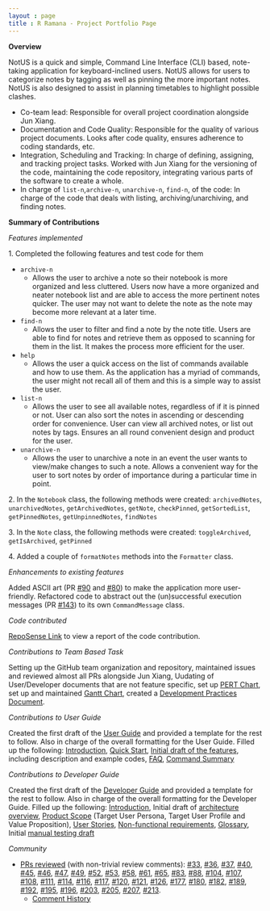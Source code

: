 ```yaml
---
layout : page
title : R Ramana - Project Portfolio Page
---
```


<!-- @@author r-ramana -->
**Overview**

NotUS is a quick and simple, Command Line Interface (CLI) based, note-taking application for keyboard-inclined users. NotUS allows for users to categorize notes by tagging as well as pinning the more important notes. NotUS is also designed to assist in planning timetables to highlight possible clashes.

- Co-team lead: Responsible for overall project coordination alongside Jun Xiang.
- Documentation and Code Quality: Responsible for the quality of various project documents. Looks after code quality, ensures adherence to coding standards, etc.
- Integration, Scheduling and Tracking: In charge of defining, assigning, and tracking project tasks. Worked with Jun Xiang for the versioning of the code, maintaining the code repository, integrating various parts of the software to create a whole.
- In charge of `list-n`,`archive-n`, `unarchive-n`, `find-n`, of the code: In charge of the code that deals with listing, archiving/unarchiving, and finding notes.

**Summary of Contributions**

*Features implemented*

1\. Completed the following features and test code for them
- `archive-n`
    - Allows the user to archive a note so their notebook is more organized and less cluttered. Users now have a more organized and neater notebook list and are able to access the more pertinent notes quicker. The user may not want to delete the note as the note may become more relevant at a later time.
- `find-n`
    - Allows the user to filter and find a note by the note title. Users are able to find for notes and retrieve them as opposed to scanning for them in the list. It makes the process more efficient for the user.
- `help`
    - Allows the user a quick access on the list of commands available and how to use them. As the application has a myriad of commands, the user might not recall all of them and this is a simple way to assist the user.      
- `list-n`
    - Allows the user to see all available notes, regardless of if it is pinned or not. User can also sort the notes in ascending or descending order for convenience. User can view all archived notes, or list out notes by tags. Ensures an all round convenient design and product for the user.
- `unarchive-n`
    - Allows the user to unarchive a note in an event the user wants to view/make changes to such a note. Allows a convenient way for the user to sort notes by order of importance during a particular time in point.

2\. In the `Notebook` class, the following methods were created: `archivedNotes`, `unarchivedNotes`, `getArchivedNotes`, `getNote`, `checkPinned`, `getSortedList`, `getPinnedNotes`, `getUnpinnedNotes`, `findNotes`

3\. In the `Note` class, the following methods were created: `toggleArchived`, `getIsArchived`, `getPinned`

4\. Added a couple of `formatNotes` methods into the `Formatter` class.

*Enhancements to existing features*

Added ASCII art (PR [#90](https://github.com/AY2021S1-CS2113-T13-1/tp/pull/90) and [#80](https://github.com/AY2021S1-CS2113-T13-1/tp/pull/80)) to make the application more user-friendly. Refactored code to abstract out the (un)successful execution messages (PR [#143](https://github.com/AY2021S1-CS2113-T13-1/tp/pull/143)) to its own `CommandMessage` class.

*Code contributed*

[RepoSense Link](https://nus-cs2113-ay2021s1.github.io/tp-dashboard/#breakdown=true&search=r-ramana&sort=groupTitle&sortWithin=title&since=2020-09-27&timeframe=commit&mergegroup=&groupSelect=groupByRepos&checkedFileTypes=docs~functional-code~test-code~other) to view a report of the code contribution.

*Contributions to Team Based Task*

Setting up the GitHub team organization and repository, maintained issues and reviewed almost all PRs alongside Jun Xiang, Uudating of User/Developer documents that are not feature specific, set up [PERT Chart](https://github.com/AY2021S1-CS2113-T13-1/tp/blob/master/docs/DevelopmentPractices.md#pert), set up and maintained [Gantt Chart](https://github.com/AY2021S1-CS2113-T13-1/tp/blob/master/docs/DevelopmentPractices.md#pert), created a [Development Practices Document](https://github.com/AY2021S1-CS2113-T13-1/tp/blob/master/docs/DevelopmentPractices.md).

*Contributions to User Guide*

Created the first draft of the [User Guide](https://github.com/AY2021S1-CS2113-T13-1/tp/blob/master/docs/UserGuide.md) and provided a template for the rest to follow. Also in charge of the overall formatting for the User Guide. Filled up the following: [Introduction](https://github.com/AY2021S1-CS2113-T13-1/tp/pull/89), [Quick Start](https://github.com/AY2021S1-CS2113-T13-1/tp/pull/89), [Initial draft of the features](https://github.com/AY2021S1-CS2113-T13-1/tp/pull/89), including description and example codes, [FAQ](https://github.com/AY2021S1-CS2113-T13-1/tp/pull/89), [Command Summary](https://github.com/AY2021S1-CS2113-T13-1/tp/pull/89)

*Contributions to Developer Guide*

Created the first draft of the [Developer Guide](https://github.com/AY2021S1-CS2113-T13-1/tp/blob/master/docs/DeveloperGuide.md) and provided a template for the rest to follow. Also in charge of the overall formatting for the Developer Guide. Filled up the following: [Introduction](https://github.com/AY2021S1-CS2113-T13-1/tp/pull/55), Initial draft of [architecture overview](https://github.com/AY2021S1-CS2113-T13-1/tp/pull/89), [Product Scope](https://github.com/AY2021S1-CS2113-T13-1/tp/pull/55) (Target User Persona, Target User Profile and Value Proposition), [User Stories](https://github.com/AY2021S1-CS2113-T13-1/tp/pull/55), [Non-functional requirements](https://github.com/AY2021S1-CS2113-T13-1/tp/pull/103), [Glossary](https://github.com/AY2021S1-CS2113-T13-1/tp/pull/103), Initial [manual testing draft](https://github.com/AY2021S1-CS2113-T13-1/tp/pull/119)

*Community*

- [PRs reviewed](https://github.com/AY2021S1-CS2113-T13-1/tp/pulls?q=is%3Apr+is%3Aclosed) (with non-trivial review comments): [#33](https://github.com/AY2021S1-CS2113-T13-1/tp/pull/33), [#36](https://github.com/AY2021S1-CS2113-T13-1/tp/pull/36), [#37](https://github.com/AY2021S1-CS2113-T13-1/tp/pull/37), [#40](https://github.com/AY2021S1-CS2113-T13-1/tp/pull/40), [#45](https://github.com/AY2021S1-CS2113-T13-1/tp/pull/45), [#46](https://github.com/AY2021S1-CS2113-T13-1/tp/pull/46), [#47](https://github.com/AY2021S1-CS2113-T13-1/tp/pull/47), [#49](https://github.com/AY2021S1-CS2113-T13-1/tp/pull/49), [#52](https://github.com/AY2021S1-CS2113-T13-1/tp/pull/52), [#53](https://github.com/AY2021S1-CS2113-T13-1/tp/pull/53), [#58](https://github.com/AY2021S1-CS2113-T13-1/tp/pull/58), [#61](https://github.com/AY2021S1-CS2113-T13-1/tp/pull/61), [#65](https://github.com/AY2021S1-CS2113-T13-1/tp/pull/65), [#83](https://github.com/AY2021S1-CS2113-T13-1/tp/pull/83), [#88](https://github.com/AY2021S1-CS2113-T13-1/tp/pull/88), [#104](https://github.com/AY2021S1-CS2113-T13-1/tp/pull/104), [#107](https://github.com/AY2021S1-CS2113-T13-1/tp/pull/107), [#108](https://github.com/AY2021S1-CS2113-T13-1/tp/pull/108), [#111](https://github.com/AY2021S1-CS2113-T13-1/tp/pull/111), [#114](https://github.com/AY2021S1-CS2113-T13-1/tp/pull/33), [#116](https://github.com/AY2021S1-CS2113-T13-1/tp/pull/33), [#117](https://github.com/AY2021S1-CS2113-T13-1/tp/pull/114), [#120](https://github.com/AY2021S1-CS2113-T13-1/tp/pull/120), [#121](https://github.com/AY2021S1-CS2113-T13-1/tp/pull/121), [#126](https://github.com/AY2021S1-CS2113-T13-1/tp/pull/33), [#177](https://github.com/AY2021S1-CS2113-T13-1/tp/pull/33), [#180](https://github.com/AY2021S1-CS2113-T13-1/tp/pull/33), [#182](https://github.com/AY2021S1-CS2113-T13-1/tp/pull/126), [#189](https://github.com/AY2021S1-CS2113-T13-1/tp/pull/189), [#192](https://github.com/AY2021S1-CS2113-T13-1/tp/pull/192), [#195](https://github.com/AY2021S1-CS2113-T13-1/tp/pull/195), [#196](https://github.com/AY2021S1-CS2113-T13-1/tp/pull/196), [#203](https://github.com/AY2021S1-CS2113-T13-1/tp/pull/203), [#205](https://github.com/AY2021S1-CS2113-T13-1/tp/pull/205), [#207](https://github.com/AY2021S1-CS2113-T13-1/tp/pull/207), [#213](https://github.com/AY2021S1-CS2113-T13-1/tp/pull/213).
    - [Comment History](https://nus-cs2113-ay2021s1.github.io/dashboards/contents/tp-comments.html)
